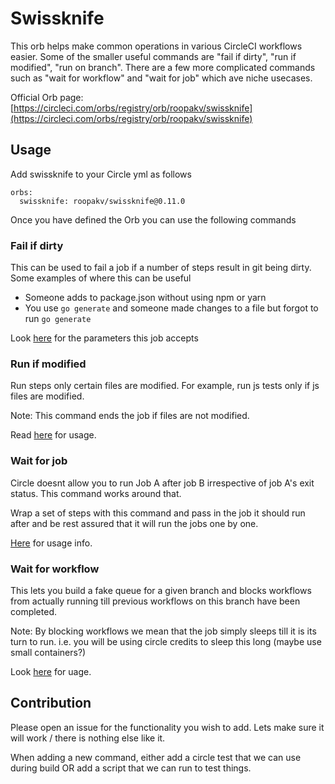 # Swissknife

This orb helps make common operations in various CircleCI workflows easier. Some of the smaller
useful commands are "fail if dirty", "run if modified", "run on branch". There are a few more
complicated commands such as "wait for workflow" and "wait for job" which ave niche usecases.

Official Orb page: [https://circleci.com/orbs/registry/orb/roopakv/swissknife](https://circleci.com/orbs/registry/orb/roopakv/swissknife)

## Usage

Add swissknife to your Circle yml as follows


```
orbs:
  swissknife: roopakv/swissknife@0.11.0
```

Once you have defined the Orb you can use the following commands

### Fail if dirty

This can be used to fail a job if a number of steps result in git being dirty. Some examples
of where this can be useful

- Someone adds to package.json without using npm or yarn
- You use `go generate` and someone made changes to a file but forgot to run `go generate`

Look [here](https://circleci.com/orbs/registry/orb/roopakv/swissknife#commands-fail_if_dirty) for the
parameters this job accepts

### Run if modified

Run steps only certain files are modified. For example, run js tests only if js files are modified.

Note: This command ends the job if files are not modified.

Read [here](https://circleci.com/orbs/registry/orb/roopakv/swissknife#commands-run_if_modified) for usage.

### Wait for job

Circle doesnt allow you to run Job A after job B irrespective of job A's exit status. This command works around that.

Wrap a set of steps with this command and pass in the job it should run after and be rest assured that it will run the
jobs one by one.

[Here](https://circleci.com/orbs/registry/orb/roopakv/swissknife#commands-wait_for_job) for usage info.

### Wait for workflow

This lets you build a fake queue for a given branch and blocks workflows from actually running till previous workflows on
this branch have been completed.

Note: By blocking workflows we mean that the job simply sleeps till it is its turn to run. i.e. you will be using circle credits
to sleep this long (maybe use small containers?)

Look [here](https://circleci.com/orbs/registry/orb/roopakv/swissknife#commands-wait_for_workflow) for uage.

## Contribution

Please open an issue for the functionality you wish to add. Lets make sure it will work / there is nothing else like it.

When adding a new command, either add a circle test that we can use during build OR add a script that we can run to test things.
